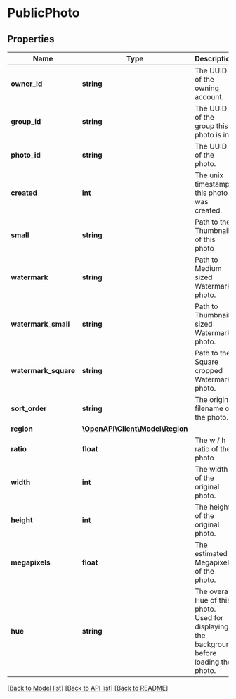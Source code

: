 # PublicPhoto

## Properties
Name | Type | Description | Notes
------------ | ------------- | ------------- | -------------
**owner_id** | **string** | The UUID of the owning account. | [optional] 
**group_id** | **string** | The UUID of the group this photo is in. | [optional] 
**photo_id** | **string** | The UUID of the photo. | [optional] 
**created** | **int** | The unix timestamp this photo was created. | [optional] 
**small** | **string** | Path to the Thumbnail of this photo | [optional] 
**watermark** | **string** | Path to Medium sized Watermark photo. | [optional] 
**watermark_small** | **string** | Path to Thumbnail sized Watermark photo. | [optional] 
**watermark_square** | **string** | Path to the Square cropped Watermark photo. | [optional] 
**sort_order** | **string** | The original filename of the photo. | [optional] 
**region** | [**\OpenAPI\Client\Model\Region**](Region.md) |  | [optional] 
**ratio** | **float** | The w / h  ratio of the photo | [optional] 
**width** | **int** | The width of the original photo. | [optional] 
**height** | **int** | The height of the original photo. | [optional] 
**megapixels** | **float** | The estimated Megapixels of the photo. | [optional] 
**hue** | **string** | The overall Hue of this photo. Used for displaying the background before loading the photo. | [optional] 

[[Back to Model list]](../README.md#documentation-for-models) [[Back to API list]](../README.md#documentation-for-api-endpoints) [[Back to README]](../README.md)


